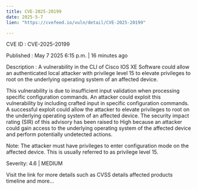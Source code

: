 ```yaml
---
title: CVE-2025-20199
date: 2025-5-7
lien: "https://cvefeed.io/vuln/detail/CVE-2025-20199"

---
```


CVE ID : CVE-2025-20199

Published :  May 7
2025
6:15 p.m. | 16 minutes ago

Description : A vulnerability in the CLI of Cisco IOS XE Software could allow an authenticated
local attacker with privilege level 15 to elevate privileges to root on the underlying operating system of an affected device.
 This vulnerability is due to insufficient input validation when processing specific configuration commands. An attacker could exploit this vulnerability by including crafted input in specific configuration commands. A successful exploit could allow the attacker to elevate privileges to root on the underlying operating system of an affected device. The security impact rating (SIR) of this advisory has been raised to High because an attacker could gain access to the underlying operating system of the affected device and perform potentially undetected actions.
 Note: The attacker must have privileges to enter configuration mode on the affected device. This is usually referred to as privilege level 15.

Severity: 4.6 | MEDIUM

Visit the link for more details
such as CVSS details
affected products
timeline
and more...
